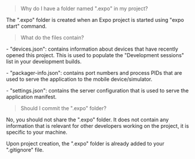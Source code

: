 > Why do I have a folder named ".expo" in my project?



The ".expo" folder is created when an Expo project is started using "expo start" command.



> What do the files contain?



\- "devices.json": contains information about devices that have recently opened this project. This is used to populate the "Development sessions" list in your development builds.

\- "packager-info.json": contains port numbers and process PIDs that are used to serve the application to the mobile device/simulator.

\- "settings.json": contains the server configuration that is used to serve the application manifest.



> Should I commit the ".expo" folder?



No, you should not share the ".expo" folder. It does not contain any information that is relevant for other developers working on the project, it is specific to your machine.



Upon project creation, the ".expo" folder is already added to your ".gitignore" file.

